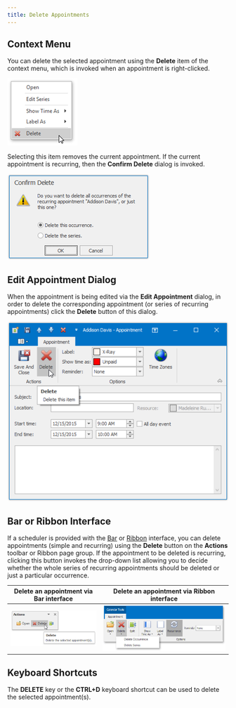 ```yaml
---
title: Delete Appointments
---
```

## Context Menu
You can delete the selected appointment using the **Delete** item of the context menu, which is invoked when an appointment is right-clicked.

![SchedulerMenuItemId.DeleteAppointment](../../../images/Img4547.png)

Selecting this item removes the current appointment. If the current appointment is recurring, then the **Confirm Delete** dialog is invoked.

![DeleteRecurrentAppointments Dialog](../../../images/Img4533.png)

## Edit Appointment Dialog
When the appointment is being edited via the **Edit Appointment** dialog, in order to delete the corresponding appointment (or series of recurring appointments) click the **Delete** button of this dialog.

![DeletingAppointments_01.png](../../../images/Img5497.png)

## Bar or Ribbon Interface
If a scheduler is provided with the [Bar](../../../../interface-elements-for-desktop/articles/scheduler/scheduler-ui/toolbars.md) or [Ribbon](../../../../interface-elements-for-desktop/articles/scheduler/scheduler-ui/ribbon-interface.md) interface, you can delete appointments (simple and recurring) using the **Delete** button on the **Actions** toolbar or Ribbon page group. If the appointment to be deleted is recurring, clicking this button invokes the drop-down list allowing you to decide whether the whole series of recurring appointments should be deleted or just a particular occurrence.

| Delete an appointment via Bar interface | Delete an appointment via Ribbon interface |
|---|---|
| ![Scheduler_ActionsToolbar](../../../images/Img16561.png) | ![Scheduler_Ribbon_Actions](../../../images/Img16552.png) |

## Keyboard Shortcuts
The **DELETE** key or the **CTRL+D** keyboard shortcut can be used to delete the selected appointment(s).